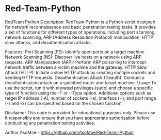# Red-Team-Python
RedTeam Python
Description:
RedTeam Python is a Python script designed for network reconnaissance and basic penetration testing tasks. It provides a set of functions for different types of operations, including port scanning, network scanning, ARP (Address Resolution Protocol) manipulation, HTTP slow attacks, and deauthentication attacks.

Features:
Port Scanning (PS): Identify open ports on a target machine.
Network Scanning (NS): Discover live hosts on a network using ARP requests.
ARP Manipulation (ARP): Perform ARP poisoning to intercept network traffic between a victim machine and the gateway.
HTTP Slow Attack (HTTP): Initiate a slow HTTP attack by creating multiple sockets and sending HTTP requests.
Deauthentication Attack (Deauth): Conduct a deauthentication attack on a specified router and target machine.
Usage
To use the script, run it with elevated privileges (sudo) and choose a specific type of function using the -T or --Type option. Additional options such as target IP address (-A), number of sockets (-s), interface (-i), and port range (-1 and -2) can be specified based on the chosen function.

Disclaimer
This code is provided for educational purposes only. Please use it responsibly and ensure that you have appropriate authorization before conducting any penetration testing activities.

Author
AsoMoe - https://github.com/AsoMoe/Red-Team-Python

